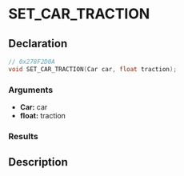 # SET_CAR_TRACTION

## Declaration
```cpp
// 0x278F2D0A
void SET_CAR_TRACTION(Car car, float traction);
```

### Arguments
- **Car:** car
- **float:** traction

### Results

## Description

